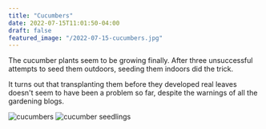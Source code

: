 ```yaml
---
title: "Cucumbers"
date: 2022-07-15T11:01:50-04:00
draft: false
featured_image: "/2022-07-15-cucumbers.jpg"
---
```


The cucumber plants seem to be growing finally. After three unsuccessful attempts to seed them outdoors, seeding them indoors did the trick.

It turns out that transplanting them before they developed real leaves doesn't seem to have been a problem so far, despite the warnings of all the gardening blogs.

![cucumbers](/2022-07-15-cucumbers.jpg)
![cucumber seedlings](/2022-07-06-cucumber-seedlings.jpg)
